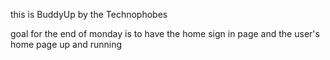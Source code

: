 this is BuddyUp by the Technophobes

goal for the end of monday is to have the home sign in page and the user's
home page up and running

